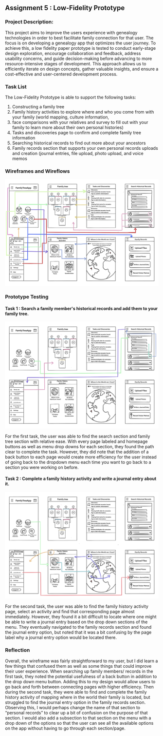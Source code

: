 ## Assignment 5 : Low-Fidelity Prototype

### Project Description:

This project aims to improve the users experience with genealogy technologies in order to best 
facilitate family connection for that user. The focus is on developing a genealogy app that optimizes 
the user journey. To achieve this, a low fidelity paper prototype is tested to conduct early-stage design 
exploration, encourage collaboration and feedback, address usability concerns, and guide decision-making before 
advancing to more resource-intensive stages of development. This approach allows us to efficiently iterate on design
concepts, gather valuable insights, and ensure a cost-effective and user-centered development process.
  
### Task List
The Low-Fidelity Prototype is able to support the following tasks:

1. Constructing a family tree
2. Family history activities to explore where and who you come from with your family (world mapping, culture information, 
3. face comparisons with your relatives and survey to fill out with your family to learn more about their own personal histories)
4. Tasks and discoveries page to confirm and complete family tree information
5. Searching historical records to find out more about your ancestors
6. Family records section that supports your own personal records uploads and creation (journal entries, file upload, photo upload, and voice memos

### Wireframes and Wireflows

![Wireframe](wireframe1.png)

### Prototype Testing

#### Task 1 : Search a family member's historical records and add them to your family tree.

![WireframeTask1](wireframetask1.png)

For the first task, the user was able to find the search section and family tree section with relative ease. 
With every page labeled and homepage buttons as well as menu drop downs for each section, they found the path clear 
to complete the task. However, they did note that the addition of a back button to each page would create more efficiency 
for the user instead of going back to the dropdown menu each time you want to go back to a section you were working on before.

#### Task 2 :  Complete a family history activity and write a journal entry about it.

![WireframeTask2](wireframetask2.png)

For the second task, the user was able to find the family history activity page, select an activity and find that corresponding 
page almost immediately. However, they found it a bit difficult to locate where one might be able to write a journal entry based 
on the drop down sections of the menu. They eventually navigated to the family records section and found the journal entry option, 
but noted that it was a bit confusing by the page label why a journal entry option would be located there.

### Reflection

Overall, the wireframe was fairly straightforward to my user, but I did learn a few things that confused them as well as some things 
that could improve their user experience. When searching up family members/ records in the first task, they noted the potential
usefulness of a back button in addition to the drop down menu button. Adding this to my design would allow users to go back and forth 
between connecting pages with higher efficiency. Then during the second task, they were able to find and complete the family history activity
of mapping where in the world their family is located, but struggled to find the journal entry option in the family records section. 
Observing this, I would perhaps change the name of that section to “personal records” to clear up a bit of confusion on the purpose of 
that section. I would also add a subsection to that section on the menu with a drop down of the options so that the user can see all the 
available options on the app without having to go through each section/page.
